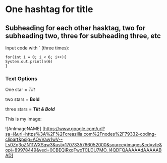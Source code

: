 # One hashtag for title
## Subheading for each other hasktag, two for subheading two, three for subheading three, etc

Input code with ` (three times):

```
for(int i = 0; i < 6; i++){
System.out.println(6)
}
```

### Text Options

One star = *Tilt*

two stars = **Bold**

three stars = ***Tilt & Bold***

This is my image:

![AnImageNAME] [https://www.google.com/url?sa=i&url=https%3A%2F%2Fcreazilla.com%2Fnodes%2F79332-coding-clipart&psig=AOvVaw1wV--Ls0Zq3oZN11WXSqw3&ust=1707335766052000&source=images&cd=vfe&opi=89978449&ved=0CBEQjRxqFwoTCLDU7MO_l4QDFQAAAAAdAAAAABAD]
